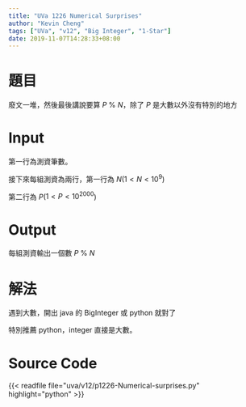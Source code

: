 ```yaml
---
title: "UVa 1226 Numerical Surprises"
author: "Kevin Cheng"
tags: ["UVa", "v12", "Big Integer", "1-Star"]
date: 2019-11-07T14:28:33+08:00
---
```


# 題目
廢文一堆，然後最後講說要算 $P$ % $N$，除了 $P$ 是大數以外沒有特別的地方

<!--more-->

# Input
第一行為測資筆數。

接下來每組測資為兩行，第一行為 $N$($1 \lt N \lt 10^{9}$)

第二行為 $P$($1 \lt P \lt 10^{2000}$)

# Output
每組測資輸出一個數 $P$ % $N$

# 解法
遇到大數，開出 java 的 BigInteger 或 python 就對了

特別推薦 python，integer 直接是大數。

# Source Code

{{< readfile file="uva/v12/p1226-Numerical-surprises.py" highlight="python" >}}
